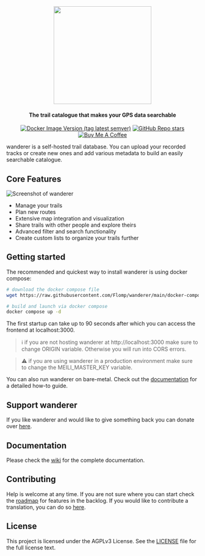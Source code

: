 <div align="center">

  <img src="web/static/svgs/logo_text_two_line_dark.svg" height="256" width="256">

  <h4>The trail catalogue that makes your GPS data searchable</h4>

[![Docker Image Version (tag latest semver)](https://img.shields.io/docker/v/flomp/wanderer-web/latest)](https://github.com/Flomp/wanderer/)
[![GitHub Repo stars](https://img.shields.io/github/stars/flomp/wanderer?style=social)](https://github.com/Flomp/wanderer/)
[![Buy Me A Coffee](https://img.shields.io/badge/Support-wanderer-yellow?logo=buy-me-a-coffee)](https://www.buymeacoffee.com/wanderertrails)

</div>

wanderer is a self-hosted trail database. You can upload your recorded tracks or create new ones and add various metadata to build an easily searchable catalogue. 

## Core Features

![Screenshot of wanderer](docs/imgs/features.png)

- Manage your trails
- Plan new routes
- Extensive map integration and visualization
- Share trails with other people and explore theirs
- Advanced filter and search functionality
- Create custom lists to organize your trails further


## Getting started
The recommended and quickest way to install wanderer is using docker compose:

``` bash
# download the docker compose file
wget https://raw.githubusercontent.com/Flomp/wanderer/main/docker-compose.yml

# build and launch via docker compose
docker compose up -d
```

The first startup can take up to 90 seconds after which you can access the frontend at localhost:3000.

> ℹ️ if you are not hosting wanderer at http://localhost:3000 make sure to change ORIGIN variable. Otherwise you will run into CORS errors.

> ⚠️ if you are using wanderer in a production environment make sure to change the MEILI_MASTER_KEY variable.

You can also run wanderer on bare-metal. Check out the [documentation](https://github.com/Flomp/wanderer/wiki/Installation#from-source) for a detailed how-to guide.

## Support wanderer

If you like wanderer and would like to give something back you can donate over [here](https://www.buymeacoffee.com/wanderertrails).

## Documentation

Please check the [wiki](https://github.com/Flomp/wanderer/wiki) for the complete documentation.

## Contributing

Help is welcome at any time. If you are not sure where you can start check the [roadmap](https://github.com/users/Flomp/projects/2/views/1) for features in the backlog.
If you would like to contribute a translation, you can do so [here](https://translate.codeberg.org/projects/wanderer/wanderer/).

## License
This project is licensed under the AGPLv3 License. See the [LICENSE](LICENSE) file for the full license text.
